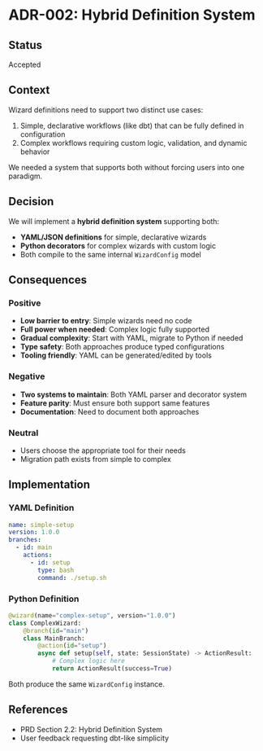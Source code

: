 # ADR-002: Hybrid Definition System

## Status
Accepted

## Context
Wizard definitions need to support two distinct use cases:
1. Simple, declarative workflows (like dbt) that can be fully defined in configuration
2. Complex workflows requiring custom logic, validation, and dynamic behavior

We needed a system that supports both without forcing users into one paradigm.

## Decision
We will implement a **hybrid definition system** supporting both:
- **YAML/JSON definitions** for simple, declarative wizards
- **Python decorators** for complex wizards with custom logic
- Both compile to the same internal `WizardConfig` model

## Consequences

### Positive
- **Low barrier to entry**: Simple wizards need no code
- **Full power when needed**: Complex logic fully supported
- **Gradual complexity**: Start with YAML, migrate to Python if needed
- **Type safety**: Both approaches produce typed configurations
- **Tooling friendly**: YAML can be generated/edited by tools

### Negative
- **Two systems to maintain**: Both YAML parser and decorator system
- **Feature parity**: Must ensure both support same features
- **Documentation**: Need to document both approaches

### Neutral
- Users choose the appropriate tool for their needs
- Migration path exists from simple to complex

## Implementation

### YAML Definition
```yaml
name: simple-setup
version: 1.0.0
branches:
  - id: main
    actions:
      - id: setup
        type: bash
        command: ./setup.sh
```

### Python Definition
```python
@wizard(name="complex-setup", version="1.0.0")
class ComplexWizard:
    @branch(id="main")
    class MainBranch:
        @action(id="setup")
        async def setup(self, state: SessionState) -> ActionResult:
            # Complex logic here
            return ActionResult(success=True)
```

Both produce the same `WizardConfig` instance.

## References
- PRD Section 2.2: Hybrid Definition System
- User feedback requesting dbt-like simplicity